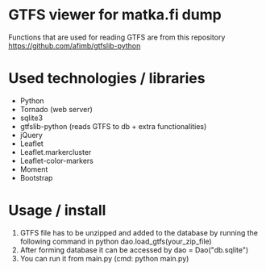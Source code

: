 # GTFS viewer for matka.fi dump

Functions that are used for reading GTFS are from this repository https://github.com/afimb/gtfslib-python

# Used technologies / libraries

- Python
- Tornado (web server)
- sqlite3
- gtfslib-python (reads GTFS to db + extra functionalities)
- jQuery
- Leaflet
- Leaflet.markercluster
- Leaflet-color-markers
- Moment
- Bootstrap

# Usage / install

1. GTFS file has to be unzipped and added to the database by running the following command in python dao.load_gtfs(your_zip_file)
2. After forming database it can be accessed by dao = Dao("db.sqlite")
3. You can run it from main.py (cmd: python main.py)
